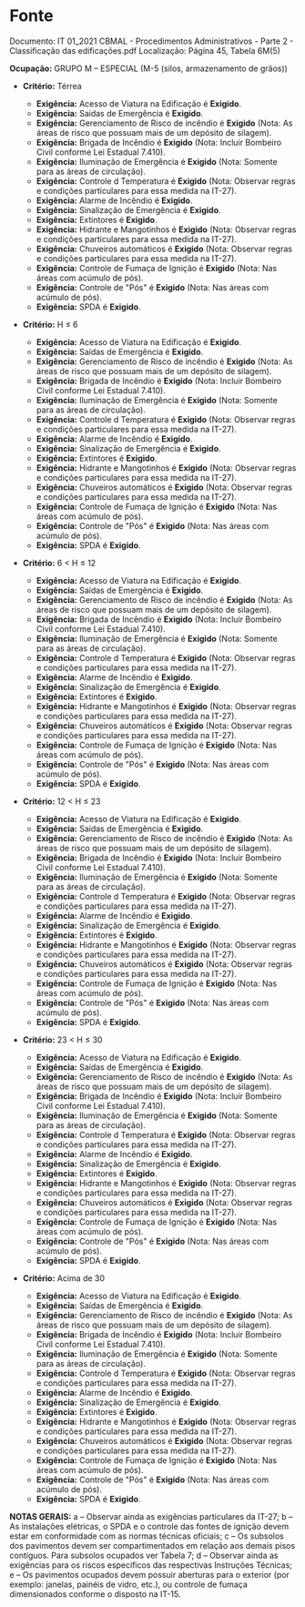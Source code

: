 # Fonte
Documento: IT 01_2021 CBMAL - Procedimentos Administrativos - Parte 2 - Classificação das edificações.pdf
Localização: Página 45, Tabela 6M(5)

**Ocupação:** GRUPO M – ESPECIAL (M-5 (silos, armazenamento de grãos))

- **Critério:** Térrea
  - **Exigência:** Acesso de Viatura na Edificação é **Exigido**.
  - **Exigência:** Saídas de Emergência é **Exigido**.
  - **Exigência:** Gerenciamento de Risco de incêndio é **Exigido** (Nota: As áreas de risco que possuam mais de um depósito de silagem).
  - **Exigência:** Brigada de Incêndio é **Exigido** (Nota: Incluir Bombeiro Civil conforme Lei Estadual 7.410).
  - **Exigência:** Iluminação de Emergência é **Exigido** (Nota: Somente para as áreas de circulação).
  - **Exigência:** Controle d Temperatura é **Exigido** (Nota: Observar regras e condições particulares para essa medida na IT-27).
  - **Exigência:** Alarme de Incêndio é **Exigido**.
  - **Exigência:** Sinalização de Emergência é **Exigido**.
  - **Exigência:** Extintores é **Exigido**.
  - **Exigência:** Hidrante e Mangotinhos é **Exigido** (Nota: Observar regras e condições particulares para essa medida na IT-27).
  - **Exigência:** Chuveiros automáticos é **Exigido** (Nota: Observar regras e condições particulares para essa medida na IT-27).
  - **Exigência:** Controle de Fumaça de Ignição é **Exigido** (Nota: Nas áreas com acúmulo de pós).
  - **Exigência:** Controle de "Pós" é **Exigido** (Nota: Nas áreas com acúmulo de pós).
  - **Exigência:** SPDA é **Exigido**.

- **Critério:** H ≤ 6
  - **Exigência:** Acesso de Viatura na Edificação é **Exigido**.
  - **Exigência:** Saídas de Emergência é **Exigido**.
  - **Exigência:** Gerenciamento de Risco de incêndio é **Exigido** (Nota: As áreas de risco que possuam mais de um depósito de silagem).
  - **Exigência:** Brigada de Incêndio é **Exigido** (Nota: Incluir Bombeiro Civil conforme Lei Estadual 7.410).
  - **Exigência:** Iluminação de Emergência é **Exigido** (Nota: Somente para as áreas de circulação).
  - **Exigência:** Controle d Temperatura é **Exigido** (Nota: Observar regras e condições particulares para essa medida na IT-27).
  - **Exigência:** Alarme de Incêndio é **Exigido**.
  - **Exigência:** Sinalização de Emergência é **Exigido**.
  - **Exigência:** Extintores é **Exigido**.
  - **Exigência:** Hidrante e Mangotinhos é **Exigido** (Nota: Observar regras e condições particulares para essa medida na IT-27).
  - **Exigência:** Chuveiros automáticos é **Exigido** (Nota: Observar regras e condições particulares para essa medida na IT-27).
  - **Exigência:** Controle de Fumaça de Ignição é **Exigido** (Nota: Nas áreas com acúmulo de pós).
  - **Exigência:** Controle de "Pós" é **Exigido** (Nota: Nas áreas com acúmulo de pós).
  - **Exigência:** SPDA é **Exigido**.

- **Critério:** 6 < H ≤ 12
  - **Exigência:** Acesso de Viatura na Edificação é **Exigido**.
  - **Exigência:** Saídas de Emergência é **Exigido**.
  - **Exigência:** Gerenciamento de Risco de incêndio é **Exigido** (Nota: As áreas de risco que possuam mais de um depósito de silagem).
  - **Exigência:** Brigada de Incêndio é **Exigido** (Nota: Incluir Bombeiro Civil conforme Lei Estadual 7.410).
  - **Exigência:** Iluminação de Emergência é **Exigido** (Nota: Somente para as áreas de circulação).
  - **Exigência:** Controle d Temperatura é **Exigido** (Nota: Observar regras e condições particulares para essa medida na IT-27).
  - **Exigência:** Alarme de Incêndio é **Exigido**.
  - **Exigência:** Sinalização de Emergência é **Exigido**.
  - **Exigência:** Extintores é **Exigido**.
  - **Exigência:** Hidrante e Mangotinhos é **Exigido** (Nota: Observar regras e condições particulares para essa medida na IT-27).
  - **Exigência:** Chuveiros automáticos é **Exigido** (Nota: Observar regras e condições particulares para essa medida na IT-27).
  - **Exigência:** Controle de Fumaça de Ignição é **Exigido** (Nota: Nas áreas com acúmulo de pós).
  - **Exigência:** Controle de "Pós" é **Exigido** (Nota: Nas áreas com acúmulo de pós).
  - **Exigência:** SPDA é **Exigido**.

- **Critério:** 12 < H ≤ 23
  - **Exigência:** Acesso de Viatura na Edificação é **Exigido**.
  - **Exigência:** Saídas de Emergência é **Exigido**.
  - **Exigência:** Gerenciamento de Risco de incêndio é **Exigido** (Nota: As áreas de risco que possuam mais de um depósito de silagem).
  - **Exigência:** Brigada de Incêndio é **Exigido** (Nota: Incluir Bombeiro Civil conforme Lei Estadual 7.410).
  - **Exigência:** Iluminação de Emergência é **Exigido** (Nota: Somente para as áreas de circulação).
  - **Exigência:** Controle d Temperatura é **Exigido** (Nota: Observar regras e condições particulares para essa medida na IT-27).
  - **Exigência:** Alarme de Incêndio é **Exigido**.
  - **Exigência:** Sinalização de Emergência é **Exigido**.
  - **Exigência:** Extintores é **Exigido**.
  - **Exigência:** Hidrante e Mangotinhos é **Exigido** (Nota: Observar regras e condições particulares para essa medida na IT-27).
  - **Exigência:** Chuveiros automáticos é **Exigido** (Nota: Observar regras e condições particulares para essa medida na IT-27).
  - **Exigência:** Controle de Fumaça de Ignição é **Exigido** (Nota: Nas áreas com acúmulo de pós).
  - **Exigência:** Controle de "Pós" é **Exigido** (Nota: Nas áreas com acúmulo de pós).
  - **Exigência:** SPDA é **Exigido**.

- **Critério:** 23 < H ≤ 30
  - **Exigência:** Acesso de Viatura na Edificação é **Exigido**.
  - **Exigência:** Saídas de Emergência é **Exigido**.
  - **Exigência:** Gerenciamento de Risco de incêndio é **Exigido** (Nota: As áreas de risco que possuam mais de um depósito de silagem).
  - **Exigência:** Brigada de Incêndio é **Exigido** (Nota: Incluir Bombeiro Civil conforme Lei Estadual 7.410).
  - **Exigência:** Iluminação de Emergência é **Exigido** (Nota: Somente para as áreas de circulação).
  - **Exigência:** Controle d Temperatura é **Exigido** (Nota: Observar regras e condições particulares para essa medida na IT-27).
  - **Exigência:** Alarme de Incêndio é **Exigido**.
  - **Exigência:** Sinalização de Emergência é **Exigido**.
  - **Exigência:** Extintores é **Exigido**.
  - **Exigência:** Hidrante e Mangotinhos é **Exigido** (Nota: Observar regras e condições particulares para essa medida na IT-27).
  - **Exigência:** Chuveiros automáticos é **Exigido** (Nota: Observar regras e condições particulares para essa medida na IT-27).
  - **Exigência:** Controle de Fumaça de Ignição é **Exigido** (Nota: Nas áreas com acúmulo de pós).
  - **Exigência:** Controle de "Pós" é **Exigido** (Nota: Nas áreas com acúmulo de pós).
  - **Exigência:** SPDA é **Exigido**.

- **Critério:** Acima de 30
  - **Exigência:** Acesso de Viatura na Edificação é **Exigido**.
  - **Exigência:** Saídas de Emergência é **Exigido**.
  - **Exigência:** Gerenciamento de Risco de incêndio é **Exigido** (Nota: As áreas de risco que possuam mais de um depósito de silagem).
  - **Exigência:** Brigada de Incêndio é **Exigido** (Nota: Incluir Bombeiro Civil conforme Lei Estadual 7.410).
  - **Exigência:** Iluminação de Emergência é **Exigido** (Nota: Somente para as áreas de circulação).
  - **Exigência:** Controle d Temperatura é **Exigido** (Nota: Observar regras e condições particulares para essa medida na IT-27).
  - **Exigência:** Alarme de Incêndio é **Exigido**.
  - **Exigência:** Sinalização de Emergência é **Exigido**.
  - **Exigência:** Extintores é **Exigido**.
  - **Exigência:** Hidrante e Mangotinhos é **Exigido** (Nota: Observar regras e condições particulares para essa medida na IT-27).
  - **Exigência:** Chuveiros automáticos é **Exigido** (Nota: Observar regras e condições particulares para essa medida na IT-27).
  - **Exigência:** Controle de Fumaça de Ignição é **Exigido** (Nota: Nas áreas com acúmulo de pós).
  - **Exigência:** Controle de "Pós" é **Exigido** (Nota: Nas áreas com acúmulo de pós).
  - **Exigência:** SPDA é **Exigido**.

**NOTAS GERAIS:**
a – Observar ainda as exigências particulares da IT-27;
b – As instalações elétricas, o SPDA e o controle das fontes de ignição devem estar em conformidade com as normas técnicas oficiais;
c – Os subsolos dos pavimentos devem ser compartimentados em relação aos demais pisos contíguos. Para subsolos ocupados ver Tabela 7;
d – Observar ainda as exigências para os riscos específicos das respectivas Instruções Técnicas;
e – Os pavimentos ocupados devem possuir aberturas para o exterior (por exemplo: janelas, painéis de vidro, etc.), ou controle de fumaça dimensionados conforme o disposto na IT-15.